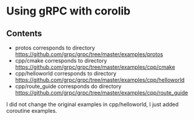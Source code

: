 # Using gRPC with corolib

## Contents 

* protos corresponds to directory https://github.com/grpc/grpc/tree/master/examples/protos
* cpp/cmake corresponds to directory https://github.com/grpc/grpc/tree/master/examples/cpp/cmake
* cpp/helloworld corresponds to directory https://github.com/grpc/grpc/tree/master/examples/cpp/helloworld
* cpp/route_guide corresponds do directory https://github.com/grpc/grpc/tree/master/examples/cpp/route_guide

I did not change the original examples in cpp/helloworld, I just added coroutine examples.
